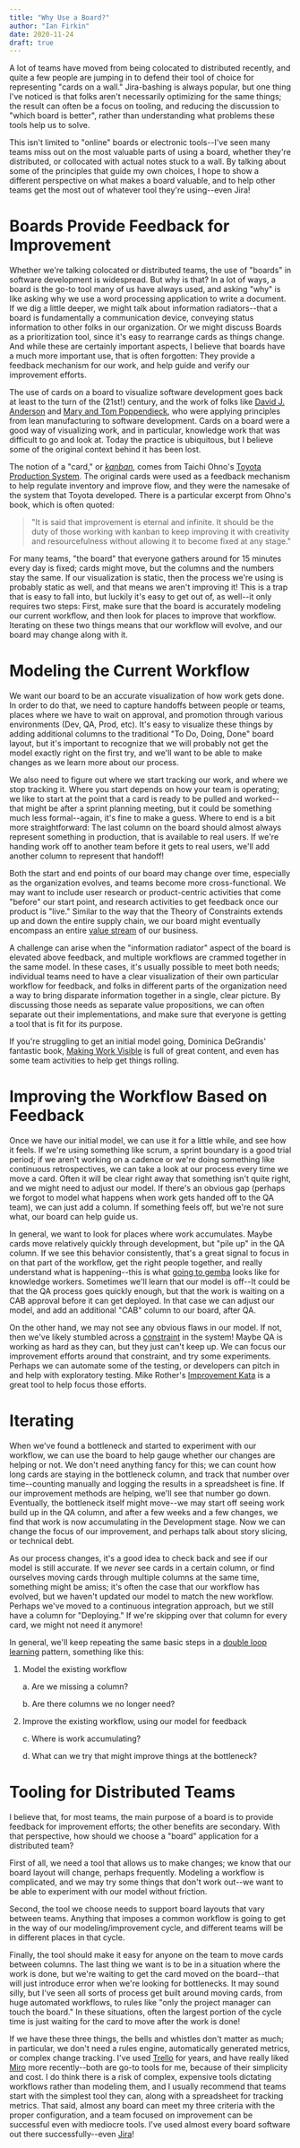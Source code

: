 ```yaml
---
title: "Why Use a Board?" 
author: "Ian Firkin"
date: 2020-11-24 
draft: true
---
```


A lot of teams have moved from being colocated to distributed recently,
and quite a few people are jumping in to defend their tool of choice for
representing "cards on a wall." Jira-bashing is always popular, but one
thing I've noticed is that folks aren't necessarily optimizing for the
same things; the result can often be a focus on tooling, and reducing
the discussion to "which board is better", rather than understanding
what problems these tools help us to solve.

This isn't limited to "online" boards or electronic tools--I've seen
many teams miss out on the most valuable parts of using a board, whether
they're distributed, or collocated with actual notes stuck to a wall. By
talking about some of the principles that guide my own choices, I hope
to show a different perspective on what makes a board valuable, and to
help other teams get the most out of whatever tool they're using--even
Jira!

Boards Provide Feedback for Improvement
=======================================

Whether we're talking colocated or distributed teams, the use of
"boards" in software development is widespread. But why is that? In a
lot of ways, a board is the go-to tool many of us have always used, and
asking "why" is like asking why we use a word processing application to
write a document. If we dig a little deeper, we might talk about
information radiators--that a board is fundamentally a communication
device, conveying status information to other folks in our organization.
Or we might discuss Boards as a prioritization tool, since it's easy to
rearrange cards as things change. And while these are certainly
important aspects, I believe that boards have a much more important use,
that is often forgotten: They provide a feedback mechanism for our work,
and help guide and verify our improvement efforts.

The use of cards on a board to visualize software development goes back
at least to the turn of the (21st!) century, and the work of folks like
[David J. Anderson](https://edu.kanban.university/users/david-anderson)
and [Mary and Tom Poppendieck](http://www.poppendieck.com/people.htm),
who were applying principles from lean manufacturing to software
development. Cards on a board were a good way of visualizing work, and
in particular, knowledge work that was difficult to go and look at.
Today the practice is ubiquitous, but I believe some of the original
context behind it has been lost.

The notion of a "card," or
[*kanban*](https://translate.google.com/?sxsrf=ALeKk01CTVci0TVZ-3Kh2ttjaaGC8xqrtQ:1586204201821&gs_lcp=CgZwc3ktYWIQAzIFCAAQgwEyAggAMgIIADICCAAyAggAMgIIADICCAAyAggAMgIIADICCAA6BAgAEEc6BQgAEJECOggIABCDARCRAkoQCBcSDDEwLTEwNWc4OWc2OUoMCBgSCDEwLTVnNWc4UMiFAVjklQFg05YBaABwAngAgAF5iAGTC5IBBDE0LjKYAQCgAQGqAQdnd3Mtd2l6&uact=5&um=1&ie=UTF-8&hl=en&client=tw-ob#view=home&op=translate&sl=ja&tl=en&text=kanban),
comes from Taichi Ohno's [Toyota Production
System](https://www.amazon.com/Toyota-Production-System-Beyond-Large-Scale/dp/0915299143/).
The original cards were used as a feedback mechanism to help regulate
inventory and improve flow, and they were the namesake of the system
that Toyota developed. There is a particular excerpt from Ohno's book,
which is often quoted:

> "It is said that improvement is eternal and infinite. It should be the
> duty of those working with kanban to keep improving it with creativity
> and resourcefulness without allowing it to become fixed at any stage."

For many teams, "the board" that everyone gathers around for 15 minutes
every day is fixed; cards might move, but the columns and the numbers
stay the same. If our visualization is static, then the process we're
using is probably static as well, and that means we aren't improving it!
This is a trap that is easy to fall into, but luckily it's easy to get
out of, as well--it only requires two steps: First, make sure that the
board is accurately modeling our current workflow, and then look for
places to improve that workflow. Iterating on these two things means
that our workflow will evolve, and our board may change along with it.

Modeling the Current Workflow
=============================

We want our board to be an accurate visualization of how work gets done.
In order to do that, we need to capture handoffs between people or
teams, places where we have to wait on approval, and promotion through
various environments (Dev, QA, Prod, etc). It's easy to visualize these
things by adding additional columns to the traditional "To Do, Doing,
Done" board layout, but it's important to recognize that we will
probably not get the model exactly right on the first try, and we'll
want to be able to make changes as we learn more about our process.

We also need to figure out where we start tracking our work, and where
we stop tracking it. Where you start depends on how your team is
operating; we like to start at the point that a card is ready to be
pulled and worked--that might be after a sprint planning meeting, but it
could be something much less formal--again, it's fine to make a guess.
Where to end is a bit more straightforward: The last column on the board
should almost always represent something in production, that is
available to real users. If we're handing work off to another team
before it gets to real users, we'll add another column to represent that
handoff! 

Both the start and end points of our board may change
over time, especially as the organization evolves, and teams become more cross-functional. We may want
to include user research or product-centric activities that come
"before" our start point, and research activities to get feedback once
our product is "live."  Similar to the way that the Theory of Constraints
extends up and down the entire supply chain, we our board might eventually
encompass an entire [value stream](https://en.wikipedia.org/wiki/Value_stream)
of our business.

A challenge can arise when the "information radiator" aspect of the
board is elevated above feedback, and multiple workflows are crammed
together in the same model. In these cases, it's usually possible to
meet both needs; individual teams need to have a clear visualization of
their own particular workflow for feedback, and folks in different parts
of the organization need a way to bring disparate information together
in a single, clear picture. By discussing those needs as separate value
propositions, we can often separate out their implementations, and make
sure that everyone is getting a tool that is fit for its purpose.

If you're struggling to get an initial model going, Dominica DeGrandis'
fantastic book, [Making Work
Visible](https://itrevolution.com/book/making-work-visible/) is full of
great content, and even has some team activities to help get things
rolling.

Improving the Workflow Based on Feedback
========================================

Once we have our initial model, we can use it for a little while, and
see how it feels. If we're using something like scrum, a sprint boundary
is a good trial period; if we aren't working on a cadence or we're doing
something like continuous retrospectives, we can take a look at our
process every time we move a card. Often it will be clear right away
that something isn't quite right, and we might need to adjust our model.
If there's an obvious gap (perhaps we forgot to model what happens when
work gets handed off to the QA team), we can just add a column. If
something feels off, but we're not sure what, our board can help guide
us.

In general, we want to look for places where work accumulates. Maybe
cards move relatively quickly through development, but "pile up" in the
QA column. If we see this behavior consistently, that's a great signal
to focus in on that part of the workflow, get the right people together,
and really understand what is happening--this is what [going to
gemba](https://www.lean.org/leanpost/Posting.cfm?LeanPostId=65) looks
like for knowledge workers. Sometimes we'll learn that our model is
off--It could be that the QA process goes quickly enough, but that the
work is waiting on a CAB approval before it can get deployed. In that
case we can adjust our model, and add an additional "CAB" column to our
board, after QA.

On the other hand, we may not see any obvious flaws in our model. If
not, then we've likely stumbled across a
[constraint](https://en.wikipedia.org/wiki/Theory_of_constraints) in the
system! Maybe QA is working as hard as they can, but they just can't
keep up. We can focus our improvement efforts around that constraint,
and try some experiments. Perhaps we can automate some of the testing,
or developers can pitch in and help with exploratory testing. Mike
Rother's [Improvement
Kata](http://www-personal.umich.edu/~mrother/The_Improvement_Kata.html)
is a great tool to help focus those efforts.

Iterating
=========

When we've found a bottleneck and started to experiment with our
workflow, we can use the board to help gauge whether our changes are
helping or not. We don't need anything fancy for this; we can count how
long cards are staying in the bottleneck column, and track that number
over time--counting manually and logging the results in a spreadsheet is
fine. If our improvement methods are helping, we'll see that number go
down. Eventually, the bottleneck itself might move--we may start off
seeing work build up in the QA column, and after a few weeks and a few
changes, we find that work is now accumulating in the Development stage.
Now we can change the focus of our improvement, and perhaps talk about
story slicing, or technical debt.

As our process changes, it's a good idea to check back and see if our
model is still accurate. If we *never* see cards in a certain column, or
find ourselves moving cards through multiple columns at the same time,
something might be amiss; it's often the case that our workflow has
evolved, but we haven't updated our model to match the new workflow.
Perhaps we've moved to a continuous integration approach, but we still
have a column for "Deploying." If we're skipping over that column for
every card, we might not need it anymore!

In general, we'll keep repeating the same basic steps in a [double loop
learning](https://en.wikipedia.org/wiki/Double-loop_learning)
pattern, something like this:

1.  Model the existing workflow

    a.  Are we missing a column?

    b.  Are there columns we no longer need?

2.  Improve the existing workflow, using our model for feedback

    c.  Where is work accumulating?

    d.  What can we try that might improve things at the bottleneck?

Tooling for Distributed Teams
=============================

I believe that, for most teams, the main purpose of a board is to
provide feedback for improvement efforts; the other benefits are
secondary. With that perspective, how should we choose a "board"
application for a distributed team?

First of all, we need a tool that allows us to make changes; we know
that our board layout will change, perhaps frequently. Modeling a
workflow is complicated, and we may try some things that don't work
out--we want to be able to experiment with our model without friction.

Second, the tool we choose needs to support board layouts that vary
between teams. Anything that imposes a common workflow is going to get
in the way of our modeling/improvement cycle, and different teams will
be in different places in that cycle.

Finally, the tool should make it easy for anyone on the team to move
cards between columns. The last thing we want is to be in a situation
where the work is done, but we're waiting to get the card moved on the
board--that will just introduce error when we're looking for
bottlenecks. It may sound silly, but I've seen all sorts of process get
built around moving cards, from huge automated workflows, to rules like
"only the project manager can touch the board." In these situations,
often the largest portion of the cycle time is just waiting for the card
to move after the work is done!

If we have these three things, the bells and whistles don't matter as
much; in particular, we don't need a rules engine, automatically
generated metrics, or complex change tracking. I've used
[Trello](https://trello.com/) for years, and have really liked
[Miro](https://miro.com/) more recently--both are go-to tools for me,
because of their simplicity and cost. I do think there is a risk of
complex, expensive tools dictating workflows rather than modeling them,
and I usually recommend that teams start with the simplest tool they
can, along with a spreadsheet for tracking metrics. That said, almost
any board can meet my three criteria with the proper configuration, and
a team focused on improvement can be successful even with mediocre
tools. I've used almost every board software out there
successfully\--even [Jira](https://www.atlassian.com/software/jira)!

